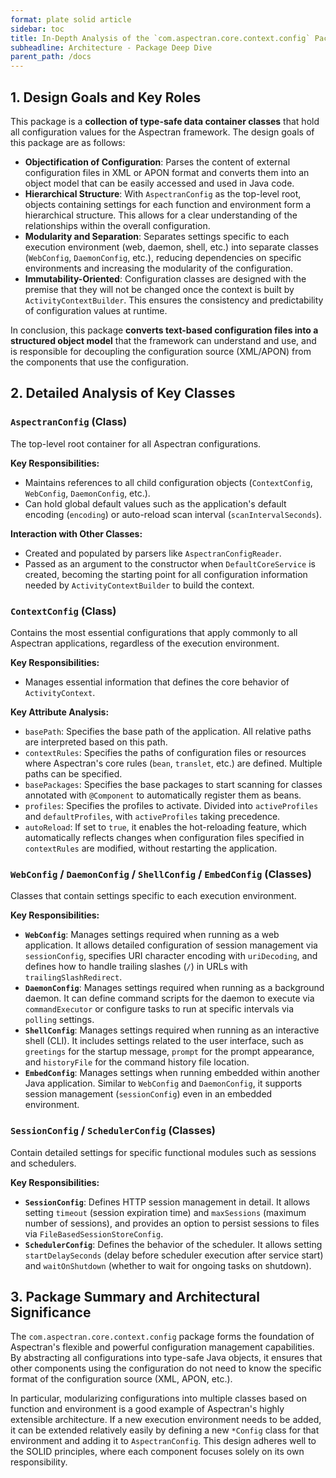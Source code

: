 ```yaml
---
format: plate solid article
sidebar: toc
title: In-Depth Analysis of the `com.aspectran.core.context.config` Package
subheadline: Architecture - Package Deep Dive
parent_path: /docs
---
```


## 1. Design Goals and Key Roles

This package is a **collection of type-safe data container classes** that hold all configuration values for the Aspectran framework. The design goals of this package are as follows:

-   **Objectification of Configuration**: Parses the content of external configuration files in XML or APON format and converts them into an object model that can be easily accessed and used in Java code.
-   **Hierarchical Structure**: With `AspectranConfig` as the top-level root, objects containing settings for each function and environment form a hierarchical structure. This allows for a clear understanding of the relationships within the overall configuration.
-   **Modularity and Separation**: Separates settings specific to each execution environment (web, daemon, shell, etc.) into separate classes (`WebConfig`, `DaemonConfig`, etc.), reducing dependencies on specific environments and increasing the modularity of the configuration.
-   **Immutability-Oriented**: Configuration classes are designed with the premise that they will not be changed once the context is built by `ActivityContextBuilder`. This ensures the consistency and predictability of configuration values at runtime.

In conclusion, this package **converts text-based configuration files into a structured object model** that the framework can understand and use, and is responsible for decoupling the configuration source (XML/APON) from the components that use the configuration.

## 2. Detailed Analysis of Key Classes

### `AspectranConfig` (Class)

The top-level root container for all Aspectran configurations.

**Key Responsibilities:**
-   Maintains references to all child configuration objects (`ContextConfig`, `WebConfig`, `DaemonConfig`, etc.).
-   Can hold global default values such as the application's default encoding (`encoding`) or auto-reload scan interval (`scanIntervalSeconds`).

**Interaction with Other Classes:**
-   Created and populated by parsers like `AspectranConfigReader`.
-   Passed as an argument to the constructor when `DefaultCoreService` is created, becoming the starting point for all configuration information needed by `ActivityContextBuilder` to build the context.

### `ContextConfig` (Class)

Contains the most essential configurations that apply commonly to all Aspectran applications, regardless of the execution environment.

**Key Responsibilities:**
-   Manages essential information that defines the core behavior of `ActivityContext`.

**Key Attribute Analysis:**
-   `basePath`: Specifies the base path of the application. All relative paths are interpreted based on this path.
-   `contextRules`: Specifies the paths of configuration files or resources where Aspectran's core rules (`bean`, `translet`, etc.) are defined. Multiple paths can be specified.
-   `basePackages`: Specifies the base packages to start scanning for classes annotated with `@Component` to automatically register them as beans.
-   `profiles`: Specifies the profiles to activate. Divided into `activeProfiles` and `defaultProfiles`, with `activeProfiles` taking precedence.
-   `autoReload`: If set to `true`, it enables the hot-reloading feature, which automatically reflects changes when configuration files specified in `contextRules` are modified, without restarting the application.

### `WebConfig` / `DaemonConfig` / `ShellConfig` / `EmbedConfig` (Classes)

Classes that contain settings specific to each execution environment.

**Key Responsibilities:**
-   **`WebConfig`**: Manages settings required when running as a web application. It allows detailed configuration of session management via `sessionConfig`, specifies URI character encoding with `uriDecoding`, and defines how to handle trailing slashes (`/`) in URLs with `trailingSlashRedirect`.
-   **`DaemonConfig`**: Manages settings required when running as a background daemon. It can define command scripts for the daemon to execute via `commandExecutor` or configure tasks to run at specific intervals via `polling` settings.
-   **`ShellConfig`**: Manages settings required when running as an interactive shell (CLI). It includes settings related to the user interface, such as `greetings` for the startup message, `prompt` for the prompt appearance, and `historyFile` for the command history file location.
-   **`EmbedConfig`**: Manages settings when running embedded within another Java application. Similar to `WebConfig` and `DaemonConfig`, it supports session management (`sessionConfig`) even in an embedded environment.

### `SessionConfig` / `SchedulerConfig` (Classes)

Contain detailed settings for specific functional modules such as sessions and schedulers.

**Key Responsibilities:**
-   **`SessionConfig`**: Defines HTTP session management in detail. It allows setting `timeout` (session expiration time) and `maxSessions` (maximum number of sessions), and provides an option to persist sessions to files via `FileBasedSessionStoreConfig`.
-   **`SchedulerConfig`**: Defines the behavior of the scheduler. It allows setting `startDelaySeconds` (delay before scheduler execution after service start) and `waitOnShutdown` (whether to wait for ongoing tasks on shutdown).

## 3. Package Summary and Architectural Significance

The `com.aspectran.core.context.config` package forms the foundation of Aspectran's flexible and powerful configuration management capabilities. By abstracting all configurations into type-safe Java objects, it ensures that other components using the configuration do not need to know the specific format of the configuration source (XML, APON, etc.).

In particular, modularizing configurations into multiple classes based on function and environment is a good example of Aspectran's highly extensible architecture. If a new execution environment needs to be added, it can be extended relatively easily by defining a new `*Config` class for that environment and adding it to `AspectranConfig`. This design adheres well to the SOLID principles, where each component focuses solely on its own responsibility.

